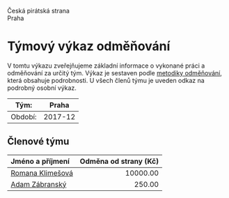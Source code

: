 Česká pirátská strana  
Praha

Týmový výkaz odměňování
===========================

V tomtu výkazu zveřejňujeme základní informace o vykonané práci a odměňování
za určitý tým. Výkaz je sestaven podle [metodiky odměňování][metodika],
která obsahuje podrobnosti. U všech členů týmu je uveden odkaz na podrobný osobní výkaz.

Tým:                     | Praha
-----------------------  | --------------------
Období:                  | 2017-12

Členové týmu
--------------

| Jméno a příjmení                      |   Odměna od strany (Kč) |
|:--------------------------------------|------------------------:|
| [Romana Klimešová](romana-klimesova/) |                10000.00 |
| [Adam Zábranský](adam-zabransky/)     |                  250.00 |


[metodika]: https://redmine.pirati.cz/projects/po/wiki/Odmenovani
